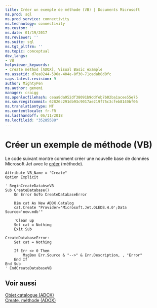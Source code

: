 ```yaml
---
title: Créer un exemple de méthode (VB) | Documents Microsoft
ms.prod: sql
ms.prod_service: connectivity
ms.technology: connectivity
ms.custom: ''
ms.date: 01/19/2017
ms.reviewer: ''
ms.suite: sql
ms.tgt_pltfrm: ''
ms.topic: conceptual
dev_langs:
- VB
helpviewer_keywords:
- Create method [ADOX], Visual Basic example
ms.assetid: d7ea0244-596a-404e-8f30-71cadab8d8fc
caps.latest.revision: 9
author: MightyPen
ms.author: genemi
manager: craigg
ms.openlocfilehash: ceaa8da952df38091b9ddfeb7b02ba1acee55e75
ms.sourcegitcommit: 62826c291db93c9017ae219f75c3cfeb8140bf06
ms.translationtype: MT
ms.contentlocale: fr-FR
ms.lasthandoff: 06/11/2018
ms.locfileid: "35285588"
---
```

# <a name="create-method-example-vb"></a>Créer un exemple de méthode (VB)
Le code suivant montre comment créer une nouvelle base de données Microsoft Jet avec le [créer](../../../ado/reference/adox-api/create-method-adox.md) (méthode).  
  
```  
Attribute VB_Name = "Create"  
Option Explicit  
  
' BeginCreateDatabseVB  
Sub CreateDatabase()  
    On Error GoTo CreateDatabaseError  
  
    Dim cat As New ADOX.Catalog  
    cat.Create "Provider='Microsoft.Jet.OLEDB.4.0';Data Source='new.mdb'"  
  
    'Clean up  
    Set cat = Nothing  
    Exit Sub  
  
CreateDatabaseError:  
    Set cat = Nothing  
  
    If Err <> 0 Then  
        MsgBox Err.Source & "-->" & Err.Description, , "Error"  
    End If  
End Sub  
' EndCreateDatabaseVB  
```  
  
## <a name="see-also"></a>Voir aussi  
 [Objet catalogue (ADOX)](../../../ado/reference/adox-api/catalog-object-adox.md)   
 [Create, méthode (ADOX)](../../../ado/reference/adox-api/create-method-adox.md)
